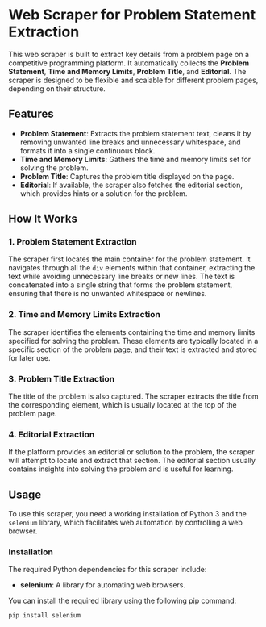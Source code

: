 # Web Scraper for Problem Statement Extraction

This web scraper is built to extract key details from a problem page on a competitive programming platform. It automatically collects the **Problem Statement**, **Time and Memory Limits**, **Problem Title**, and **Editorial**. The scraper is designed to be flexible and scalable for different problem pages, depending on their structure.

## Features

- **Problem Statement**: Extracts the problem statement text, cleans it by removing unwanted line breaks and unnecessary whitespace, and formats it into a single continuous block.
- **Time and Memory Limits**: Gathers the time and memory limits set for solving the problem.
- **Problem Title**: Captures the problem title displayed on the page.
- **Editorial**: If available, the scraper also fetches the editorial section, which provides hints or a solution for the problem.

## How It Works

### 1. Problem Statement Extraction
The scraper first locates the main container for the problem statement. It navigates through all the `div` elements within that container, extracting the text while avoiding unnecessary line breaks or new lines. The text is concatenated into a single string that forms the problem statement, ensuring that there is no unwanted whitespace or newlines.

### 2. Time and Memory Limits Extraction
The scraper identifies the elements containing the time and memory limits specified for solving the problem. These elements are typically located in a specific section of the problem page, and their text is extracted and stored for later use.

### 3. Problem Title Extraction
The title of the problem is also captured. The scraper extracts the title from the corresponding element, which is usually located at the top of the problem page.

### 4. Editorial Extraction
If the platform provides an editorial or solution to the problem, the scraper will attempt to locate and extract that section. The editorial section usually contains insights into solving the problem and is useful for learning.

## Usage

To use this scraper, you need a working installation of Python 3 and the `selenium` library, which facilitates web automation by controlling a web browser.

### Installation
The required Python dependencies for this scraper include:
- **selenium**: A library for automating web browsers.

You can install the required library using the following pip command:

```bash
pip install selenium
